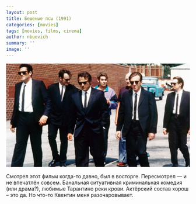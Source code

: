 ```yaml
---
layout: post
title: Бешеные псы (1991)
categories: [movies]
tags: [movies, films, cinema]
author: nbuevich
summary: ''
image: ''
---
```


<img class="poster" src="/static/blog/posters/reservoir-dogs.jpg" alt="Reservoir dogs">  

Смотрел этот фильм когда-то давно, был в восторге. Пересмотрел — и не впечатлён совсем. Банальная ситуативная криминальная комедия (или драма?), любимые Тарантино реки крови. Актёрский состав хорош  – это да. Но что-то Квентин меня разочаровывает.

